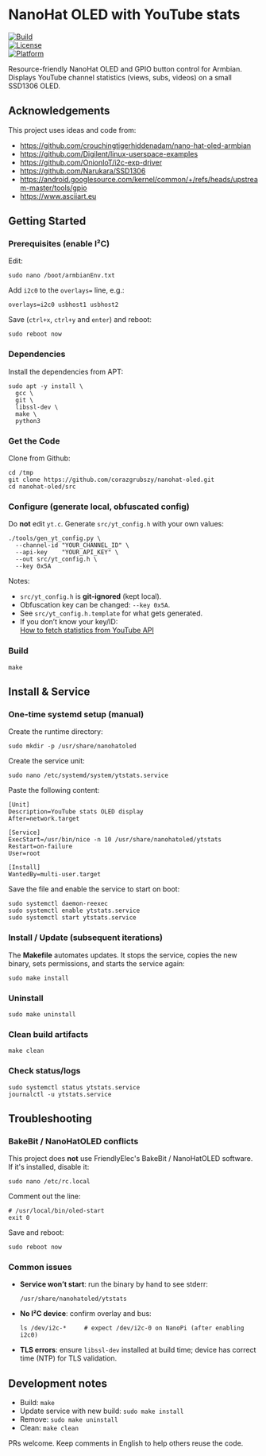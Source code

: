 # NanoHat OLED with YouTube stats

[![Build](https://img.shields.io/badge/build-make-blue)](https://www.gnu.org/software/make/)  
[![License](https://img.shields.io/badge/license-MIT-green)](LICENSE)  
[![Platform](https://img.shields.io/badge/platform-Armbian-orange)](https://www.armbian.com/)

Resource-friendly NanoHat OLED and GPIO button control for Armbian.  
Displays YouTube channel statistics (views, subs, videos) on a small SSD1306 OLED.

## Acknowledgements
This project uses ideas and code from:

- https://github.com/crouchingtigerhiddenadam/nano-hat-oled-armbian
- https://github.com/Digilent/linux-userspace-examples
- https://github.com/OnionIoT/i2c-exp-driver
- https://github.com/Narukara/SSD1306
- https://android.googlesource.com/kernel/common/+/refs/heads/upstream-master/tools/gpio
- https://www.asciiart.eu

## Getting Started

### Prerequisites (enable I²C)
Edit:
```
sudo nano /boot/armbianEnv.txt
```
Add `i2c0` to the `overlays=` line, e.g.:
```
overlays=i2c0 usbhost1 usbhost2
```
Save (`ctrl+x`, `ctrl+y` and `enter`) and reboot:
```
sudo reboot now
```

### Dependencies
Install the dependencies from APT:
```
sudo apt -y install \
  gcc \
  git \
  libssl-dev \
  make \
  python3
```

### Get the Code
Clone from Github:
```
cd /tmp
git clone https://github.com/corazgrubszy/nanohat-oled.git
cd nanohat-oled/src
```

### Configure (generate local, obfuscated config)
Do **not** edit `yt.c`. Generate `src/yt_config.h` with your own values:
```
./tools/gen_yt_config.py \
  --channel-id "YOUR_CHANNEL_ID" \
  --api-key    "YOUR_API_KEY" \
  --out src/yt_config.h \
  --key 0x5A
```
Notes:
- `src/yt_config.h` is **git-ignored** (kept local).
- Obfuscation key can be changed: `--key 0x5A`.
- See `src/yt_config.h.template` for what gets generated.
- If you don’t know your key/ID:  
  [How to fetch statistics from YouTube API](https://hackernoon.com/how-to-fetch-statistics-from-youtube-api-using-python)

### Build
```
make
```

## Install & Service

### One-time systemd setup (manual)
Create the runtime directory:
```
sudo mkdir -p /usr/share/nanohatoled
```
Create the service unit:
```
sudo nano /etc/systemd/system/ytstats.service
```
Paste the following content:
```
[Unit]
Description=YouTube stats OLED display
After=network.target
  
[Service]
ExecStart=/usr/bin/nice -n 10 /usr/share/nanohatoled/ytstats
Restart=on-failure
User=root
  
[Install]
WantedBy=multi-user.target
```
Save the file and enable the service to start on boot:
```  
sudo systemctl daemon-reexec
sudo systemctl enable ytstats.service
sudo systemctl start ytstats.service
```

### Install / Update (subsequent iterations)
The **Makefile** automates updates. It stops the service, copies the new binary, sets permissions, and starts the service again:
```
sudo make install
```

### Uninstall
```
sudo make uninstall
```

### Clean build artifacts
```
make clean
```

### Check status/logs
```
sudo systemctl status ytstats.service
journalctl -u ytstats.service
```

## Troubleshooting

### BakeBit / NanoHatOLED conflicts
This project does **not** use FriendlyElec's BakeBit / NanoHatOLED software. If it's installed, disable it:
```
sudo nano /etc/rc.local
```
Comment out the line:
```
# /usr/local/bin/oled-start
exit 0
```
Save and reboot:
```
sudo reboot now
```

### Common issues
- **Service won’t start**: run the binary by hand to see stderr:
  ```
  /usr/share/nanohatoled/ytstats
  ```
- **No I²C device**: confirm overlay and bus:
  ```
  ls /dev/i2c-*     # expect /dev/i2c-0 on NanoPi (after enabling i2c0)
  ```
- **TLS errors**: ensure `libssl-dev` installed at build time; device has correct time (NTP) for TLS validation.

## Development notes
- Build: `make`  
- Update service with new build: `sudo make install`  
- Remove: `sudo make uninstall`  
- Clean: `make clean`  

PRs welcome. Keep comments in English to help others reuse the code.
